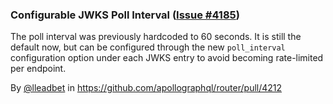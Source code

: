 ### Configurable JWKS Poll Interval ([Issue #4185](https://github.com/apollographql/router/issues/4185))

The poll interval was previously hardcoded to 60 seconds. It is still the default now, but can be configured through the new `poll_interval` configuration option under each JWKS entry to avoid becoming rate-limited per endpoint.

By [@lleadbet](https://github.com/lleadbet) in https://github.com/apollographql/router/pull/4212